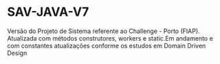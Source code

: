 # SAV-JAVA-V7
Versão do Projeto de Sistema referente ao Challenge - Porto (FIAP). Atualizada com métodos construtores, workers e static.Em andamento e com constantes atualizações conforme os estudos em Domain Driven Design
